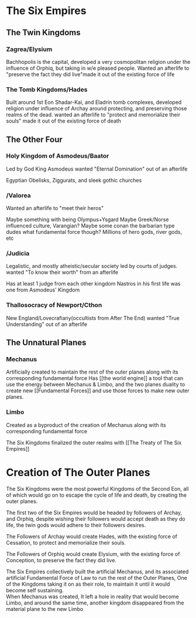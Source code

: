 

# The Six Empires
## The Twin Kingdoms
### Zagrea/Elysium
Bachhopolis is the capital, developed a very cosmopolitan religion under the influence of Orphiq, but taking in w/e pleased people. Wanted an afterlife to "preserve the fact they did live"made it out of the existing force of life

### The Tomb Kingdoms/Hades
Built around 1st Eon Shadar-Kai, and Eladrin tomb complexes, developed religion under influence of Archay around protecting, and preserving those realms of the dead. wanted an afterlife to "protect and memorialize their souls" made it out of the existing force of death

## The Other Four

### Holy Kingdom of Asmodeus/Baator
Led by God King Asmodeus wanted "Eternal Domination" out of an afterlife

Egyptian Obelisks, Ziggurats, and sleek gothic churches

### /Valorea

Wanted an afterlife to "meet their heros"

Maybe something with being Olympus+Ysgard
Maybe Greek/Norse influenced culture, Varangian?
Maybe some conan the barbarian type dudes
what fundamental force though?
Millions of hero gods, river gods, etc

### /Judicia

Legalistic, and mostly atheistic/secular society led by courts of judges. wanted "To know their worth" from an afterlife

Has at least 1 judge from each other kingdom Nastros in his first life was one from Asmodeus' Kingdom

### Thallosocracy of Newport/Cthon

New England/Lovecrafiany(occultists from After The End) wanted "True Understanding" out of an afterlife
## The Unnatural Planes

### Mechanus
Artificially created to maintain the rest of the outer planes along with its corresponding fundamental force
Has [[the world engine]] a tool that can use the energy between Mechanus & Limbo, and the two planes duality to create new [[Fundamental Forces]] and use those forces to make new outer planes. 
### Limbo
Created as a byproduct of the creation of Mechanus along with its corresponding fundamental force

The Six Kingdoms finalized the outer realms with [[The Treaty of The Six Empires]] 

# Creation of The Outer Planes
The Six Kingdoms were the most powerful Kingdoms of the Second Eon, all of which would go on to escape the cycle of life and death, by creating the outer planes.

The first two of the Six Empires would be headed by followers of Archay, and Orphiq, despite wishing their followers would accept death as they do life, the twin gods would adhere to their followers desires.

The Followers of Archay would create Hades, with the existing force of Cessation, to protect and memorialize their souls.

The Followers of Orphiq would create Elysium, with the existing force of Conception, to preserve the fact they did live.

The  Six Empires collectively built the artificial Mechanus, and its associated artificial Fundamental Force of Law to run the rest of the Outer Planes, One of the Kingdoms taking it on as their role, to maintain it until it would become self sustaining.  
When Mechanus was created, It left a hole in reality that would become Limbo, and around the same time, another kingdom disappeared from the material plane to the new Limbo

